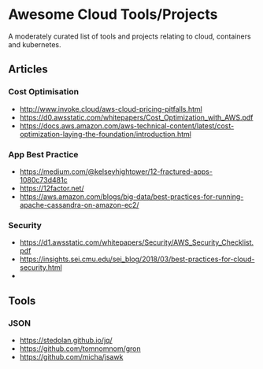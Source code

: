 # Awesome Cloud Tools/Projects

A moderately curated list of tools and projects relating to cloud, containers and kubernetes.

## Articles

### Cost Optimisation

 * http://www.invoke.cloud/aws-cloud-pricing-pitfalls.html
 * https://d0.awsstatic.com/whitepapers/Cost_Optimization_with_AWS.pdf
 * https://docs.aws.amazon.com/aws-technical-content/latest/cost-optimization-laying-the-foundation/introduction.html
 

### App Best Practice

 * https://medium.com/@kelseyhightower/12-fractured-apps-1080c73d481c
 * https://12factor.net/
 * https://aws.amazon.com/blogs/big-data/best-practices-for-running-apache-cassandra-on-amazon-ec2/
 
 
### Security

 * https://d1.awsstatic.com/whitepapers/Security/AWS_Security_Checklist.pdf
 * https://insights.sei.cmu.edu/sei_blog/2018/03/best-practices-for-cloud-security.html
 * 

## Tools

### JSON

 * https://stedolan.github.io/jq/
 * https://github.com/tomnomnom/gron
 * https://github.com/micha/jsawk

